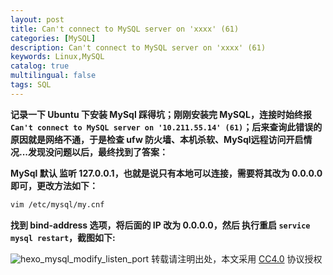 ```yaml
---
layout: post
title: Can't connect to MySQL server on 'xxxx' (61)
categories: [MySQL]
description: Can't connect to MySQL server on 'xxxx' (61)
keywords: Linux,MySQL
catalog: true
multilingual: false
tags: SQL
---
```


**记录一下 Ubuntu 下安装 MySql 踩得坑；刚刚安装完 MySQL，连接时始终报 `Can't connect to MySQL server on '10.211.55.14' (61)`；后来查询此错误的原因就是网络不通，于是检查 ufw 防火墙、本机杀软、MySql远程访问开启情况...发现没问题以后，最终找到了答案：**

<!--more-->

**MySql 默认 监听 127.0.0.1，也就是说只有本地可以连接，需要将其改为 0.0.0.0 即可，更改方法如下：**

``` sh
vim /etc/mysql/my.cnf
```

**找到 bind-address 选项，将后面的 IP 改为 0.0.0.0，然后 执行重启 `service mysql restart`，截图如下:**

![hexo_mysql_modify_listen_port](https://mritd.oss.link/markdown/hexo_mysql_modify_listen_port.png)
转载请注明出处，本文采用 [CC4.0](http://creativecommons.org/licenses/by-nc-nd/4.0/) 协议授权
